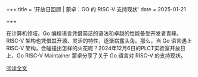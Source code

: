 +++
title = '开放日回顾 | 蒙卓：GO 的 RISC-V 支持现状'
date = 2025-01-21

+++

在计算机领域，Go 编程语言凭借简洁的语法和卓越的性能备受开发者青睐。RISC-V 架构也凭借其开源、灵活的特性，逐渐崭露头角。那么，当 Go 语言遇上 RISC-V 架构，会碰撞出怎样的火花呢？2024年12月6日的PLCT实验室开放日上，Go RISC-V Maintainer 蒙卓分享了关于 Go 语言对 RISC-V 的支持现状。

[阅读全文](https://mp.weixin.qq.com/s/RdtpdRavUnrUn0oV3rsdkw)